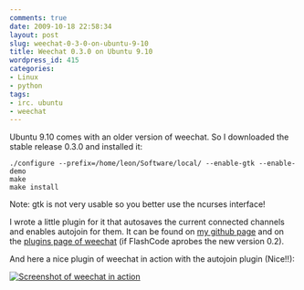 ```yaml
---
comments: true
date: 2009-10-18 22:58:34
layout: post
slug: weechat-0-3-0-on-ubuntu-9-10
title: Weechat 0.3.0 on Ubuntu 9.10
wordpress_id: 415
categories:
- Linux
- python
tags:
- irc. ubuntu
- weechat
---
```


Ubuntu 9.10 comes with an older version of weechat. So I downloaded the stable release 0.3.0 and installed it:

```
./configure --prefix=/home/leon/Software/local/ --enable-gtk --enable-demo
make
make install
```

Note: gtk is not very usable so you better use the ncurses interface!

I wrote a little plugin for it that autosaves the current connected channels and enables autojoin for them. It can be found on [my github page](http://github.com/LeonB/weechat-autojoin/) and on the [plugins page of weechat](http://www.weechat.org/files/scripts/autojoin.py) (if FlashCode aprobes the new version 0.2).

And here a nice plugin of weechat in action with the autojoin plugin (Nice!!):


[![Screenshot of weechat in action](http://www.vanutsteen.nl/wp-content/uploads/2009/10/Screenshot.png)](http://www.vanutsteen.nl/wp-content/uploads/2009/10/Screenshot.png)
